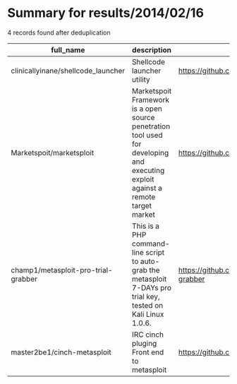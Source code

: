 
# Summary for results/2014/02/16
    
4 records found after deduplication

| full_name | description | html_url | matched_list | matched_count | pushed_at | size | stargazers_count | language | forks_count | vul_ids |
|-------------------------------------|----------------------------------------------------------------------------------------------------------------------------------|--------------------------------------------------------|----------------------------------|-----------------|---------------------------|--------|--------------------|------------|---------------|-----------|
| clinicallyinane/shellcode_launcher | Shellcode launcher utility | https://github.com/clinicallyinane/shellcode_launcher | ['shellcode'] | 1 | 2014-02-16 01:22:51+00:00 | 161 | 382 | C++ | 120 | [] |
| Marketspoit/marketsploit | Marketspoit Framework is a open source penetration tool used for developing and executing exploit against a remote target market | https://github.com/Marketspoit/marketsploit | ['exploit'] | 1 | 2014-02-16 18:24:10+00:00 | 0 | 0 | nan | 0 | [] |
| champ1/metasploit-pro-trial-grabber | This is a PHP command-line script to auto-grab the metasploit 7-DAYs pro trial key, tested on Kali Linux 1.0.6. | https://github.com/champ1/metasploit-pro-trial-grabber | ['metasploit module OR payload'] | 1 | 2014-02-16 04:38:59+00:00 | 168 | 6 | PHP | 2 | [] |
| master2be1/cinch-metasploit | IRC cinch pluging Front end to metasploit | https://github.com/master2be1/cinch-metasploit | ['metasploit module OR payload'] | 1 | 2014-02-16 02:29:43+00:00 | 156 | 0 | Ruby | 0 | [] |
